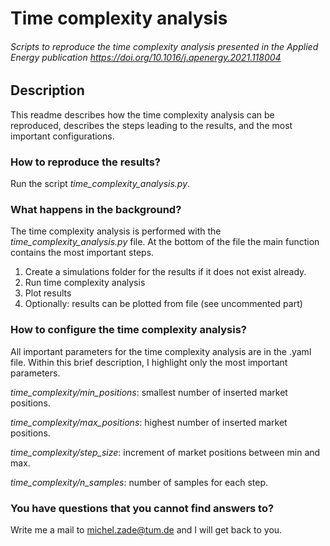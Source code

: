 Time complexity analysis
===
###### Scripts to reproduce the time complexity analysis presented in the Applied Energy publication https://doi.org/10.1016/j.apenergy.2021.118004


## Description
This readme describes how the time complexity analysis can be reproduced, describes the steps leading to the results, 
and the most important configurations.

### How to reproduce the results?
Run the script *time_complexity_analysis.py*.

### What happens in the background?
The time complexity analysis is performed with the *time_complexity_analysis.py* file. At the bottom of the file the
main function contains the most important steps.
1. Create a simulations folder for the results if it does not exist already. 
2. Run time complexity analysis 
3. Plot results 
4. Optionally: results can be plotted from file (see uncommented part)

### How to configure the time complexity analysis?
All important parameters for the time complexity analysis are in the .yaml file. Within
this brief description, I highlight only the most important parameters.

*time_complexity/min_positions*:    smallest number of inserted market positions. 

*time_complexity/max_positions*:    highest number of inserted market positions.

*time_complexity/step_size*:        increment of market positions between min and max. 

*time_complexity/n_samples*:        number of samples for each step.

### You have questions that you cannot find answers to?

Write me a mail to michel.zade@tum.de and I will get back to you. 